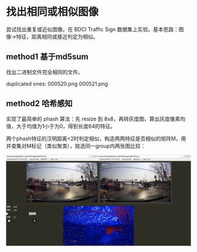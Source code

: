 # 找出相同或相似图像

尝试找出重复或近似图像。在 BDCI Traffic Sign 数据集上实验。基本思路：图像->特征，距离相同或接近判定为相似。

## method1 基于md5sum

找出二进制文件完全相同的文件。

duplicated ones:
000520.png
000521.png


## method2 哈希感知

实现了最简单的 phash 算法：先 resize 到 8x8，再转灰度图，算出灰度像素均值，大于均值为1小于为0，得到长度64的特征。

两个phash特征的汉明距离<2时判定相似，构造两两特征是否相似的矩阵M，用并查集对M标记（类似聚类），挑选同一group内两张图比较：

![](method2/simplest-phash-dist2-example.jpg)